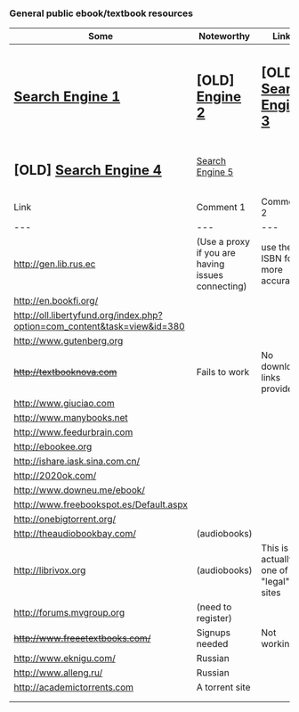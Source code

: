 ### General public ebook/textbook resources
| Some | Noteworthy | Links |
|---|---|---|
| <h2>[Search Engine 1](https://cse.google.com/cse/publicurl?cx=003753031376654422446:szjag5vbefo)</h2> | <h2>[OLD] [Engine 2](https://cse.google.com/cse/publicurl?cx=001639227550064093264:dznewka3cca)</h2>| <h2>[OLD] [Search Engine 3](https://cse.google.com/cse/publicurl?cx=011394183039475424659:5bfyqg89ers)</h2> |
| <h2>[OLD] [Search Engine 4](https://cse.google.com/cse/home?cx=000661023013169144559:a1-kkiboeco)</h2> | [Search Engine 5](http://b-ok.org/) |   |
|   |   |   |
| Link | Comment 1 | Comment 2 |
|---|---|---|
| http://gen.lib.rus.ec | (Use a proxy if you are having issues connecting) | use the ISBN for more accuracy |
| http://en.bookfi.org/ |   |   |
| http://oll.libertyfund.org/index.php?option=com_content&task=view&id=380 |   |   |
| http://www.gutenberg.org |   |   |
| <s>http://textbooknova.com</s> | Fails to work | No download links provided |
| http://www.giuciao.com |   |   |
| http://www.manybooks.net |   |   |
| http://www.feedurbrain.com |   |   |
| http://ebookee.org |   |   |
| http://ishare.iask.sina.com.cn/ |   |   |
| http://2020ok.com/ |   |   |
| http://www.downeu.me/ebook/ |   |   |
| http://www.freebookspot.es/Default.aspx |   |   |
| http://onebigtorrent.org/ |   |   |
| http://theaudiobookbay.com/ | (audiobooks) |   |
| http://librivox.org | (audiobooks) | This is actually one of the "legal" sites |
| http://forums.mvgroup.org | (need to register) |   |
| <s>http://www.freeetextbooks.com/</s> | Signups needed | Not working |
| http://www.eknigu.com/ | Russian |   |
| http://www.alleng.ru/ | Russian |   |
| http://academictorrents.com | A torrent site |   |
|   |   |   |
|   |   |   |
